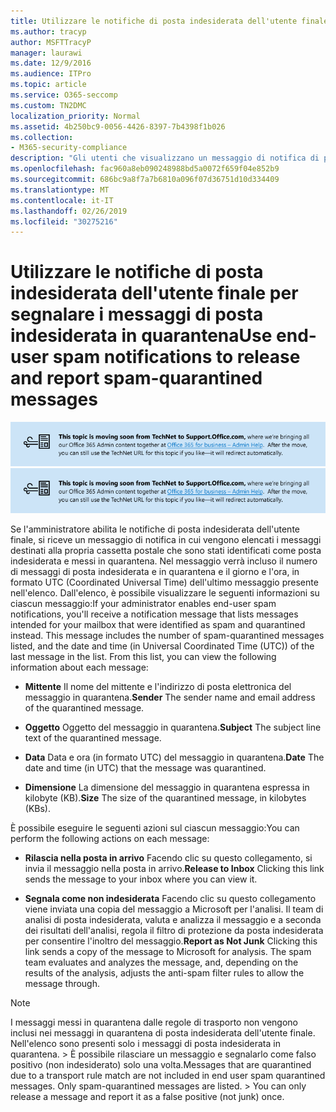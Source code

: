 ```yaml
---
title: Utilizzare le notifiche di posta indesiderata dell'utente finale per segnalare i messaggi di posta indesiderata in quarantena
ms.author: tracyp
author: MSFTTracyP
manager: laurawi
ms.date: 12/9/2016
ms.audience: ITPro
ms.topic: article
ms.service: O365-seccomp
ms.custom: TN2DMC
localization_priority: Normal
ms.assetid: 4b250bc9-0056-4426-8397-7b4398f1b026
ms.collection:
- M365-security-compliance
description: "Gli utenti che visualizzano un messaggio di notifica di posta indesiderata dell'utente finale dall'amministratore relativo alla posta in quarantena possono eseguire queste azioni nei messaggi. "
ms.openlocfilehash: fac960a8eb090248988bd5a0072f659f04e852b9
ms.sourcegitcommit: 686bc9a8f7a7b6810a096f07d36751d10d334409
ms.translationtype: MT
ms.contentlocale: it-IT
ms.lasthandoff: 02/26/2019
ms.locfileid: "30275216"
---
```

# <a name="use-end-user-spam-notifications-to-release-and-report-spam-quarantined-messages"></a><span data-ttu-id="f5cbc-103">Utilizzare le notifiche di posta indesiderata dell'utente finale per segnalare i messaggi di posta indesiderata in quarantena</span><span class="sxs-lookup"><span data-stu-id="f5cbc-103">Use end-user spam notifications to release and report spam-quarantined messages</span></span>

<span data-ttu-id="f5cbc-104">[![Testo nell'immagine sullo spostamento dei contenuti da TechNet a support.office.com](media/ab7c897a-4798-4f31-8c84-f17a8409b133.png)](https://go.microsoft.com/fwlink/p/?LinkID=624152)</span><span class="sxs-lookup"><span data-stu-id="f5cbc-104">[![Text in image about content moving from TechNet to support.office.com](media/ab7c897a-4798-4f31-8c84-f17a8409b133.png)](https://go.microsoft.com/fwlink/p/?LinkID=624152)</span></span>
  
<span data-ttu-id="f5cbc-p101">Se l'amministratore abilita le notifiche di posta indesiderata dell'utente finale, si riceve un messaggio di notifica in cui vengono elencati i messaggi destinati alla propria cassetta postale che sono stati identificati come posta indesiderata e messi in quarantena. Nel messaggio verrà incluso il numero di messaggi di posta indesiderata e in quarantena e il giorno e l'ora, in formato UTC (Coordinated Universal Time) dell'ultimo messaggio presente nell'elenco. Dall'elenco, è possibile visualizzare le seguenti informazioni su ciascun messaggio:</span><span class="sxs-lookup"><span data-stu-id="f5cbc-p101">If your administrator enables end-user spam notifications, you'll receive a notification message that lists messages intended for your mailbox that were identified as spam and quarantined instead. This message includes the number of spam-quarantined messages listed, and the date and time (in Universal Coordinated Time (UTC)) of the last message in the list. From this list, you can view the following information about each message:</span></span> 
  
- <span data-ttu-id="f5cbc-108">**Mittente** Il nome del mittente e l'indirizzo di posta elettronica del messaggio in quarantena.</span><span class="sxs-lookup"><span data-stu-id="f5cbc-108">**Sender** The sender name and email address of the quarantined message.</span></span> 
    
- <span data-ttu-id="f5cbc-109">**Oggetto** Oggetto del messaggio in quarantena.</span><span class="sxs-lookup"><span data-stu-id="f5cbc-109">**Subject** The subject line text of the quarantined message.</span></span> 
    
- <span data-ttu-id="f5cbc-110">**Data** Data e ora (in formato UTC) del messaggio in quarantena.</span><span class="sxs-lookup"><span data-stu-id="f5cbc-110">**Date** The date and time (in UTC) that the message was quarantined.</span></span> 
    
- <span data-ttu-id="f5cbc-111">**Dimensione** La dimensione del messaggio in quarantena espressa in kilobyte (KB).</span><span class="sxs-lookup"><span data-stu-id="f5cbc-111">**Size** The size of the quarantined message, in kilobytes (KBs).</span></span> 
    
<span data-ttu-id="f5cbc-112">È possibile eseguire le seguenti azioni sul ciascun messaggio:</span><span class="sxs-lookup"><span data-stu-id="f5cbc-112">You can perform the following actions on each message:</span></span>
  
- <span data-ttu-id="f5cbc-113">**Rilascia nella posta in arrivo** Facendo clic su questo collegamento, si invia il messaggio nella posta in arrivo.</span><span class="sxs-lookup"><span data-stu-id="f5cbc-113">**Release to Inbox** Clicking this link sends the message to your inbox where you can view it.</span></span> 
    
- <span data-ttu-id="f5cbc-p102">**Segnala come non indesiderata** Facendo clic su questo collegamento viene inviata una copia del messaggio a Microsoft per l'analisi. Il team di analisi di posta indesiderata, valuta e analizza il messaggio e a seconda dei risultati dell'analisi, regola il filtro di protezione da posta indesiderata per consentire l'inoltro del messaggio.</span><span class="sxs-lookup"><span data-stu-id="f5cbc-p102">**Report as Not Junk** Clicking this link sends a copy of the message to Microsoft for analysis. The spam team evaluates and analyzes the message, and, depending on the results of the analysis, adjusts the anti-spam filter rules to allow the message through.</span></span> 
    
> [!NOTE]
>  <span data-ttu-id="f5cbc-p103">I messaggi messi in quarantena dalle regole di trasporto non vengono inclusi nei messaggi in quarantena di posta indesiderata dell'utente finale. Nell'elenco sono presenti solo i messaggi di posta indesiderata in quarantena. >  È possibile rilasciare un messaggio e segnalarlo come falso positivo (non indesiderato) solo una volta.</span><span class="sxs-lookup"><span data-stu-id="f5cbc-p103">Messages that are quarantined due to a transport rule match are not included in end user spam quarantined messages. Only spam-quarantined messages are listed. >  You can only release a message and report it as a false positive (not junk) once.</span></span> 
  

